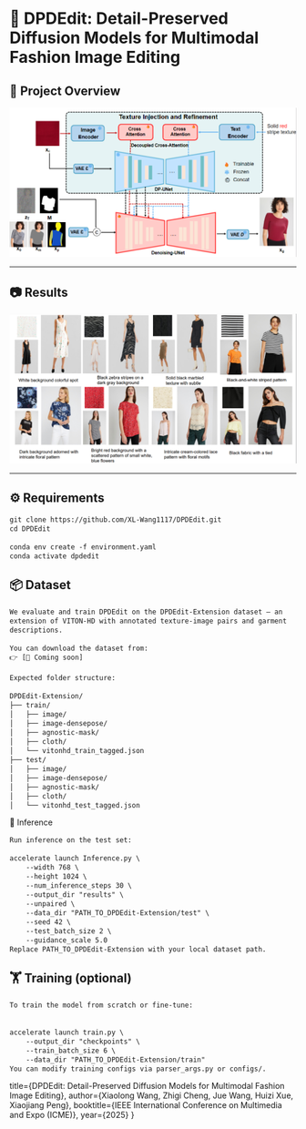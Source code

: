 # 🎉 DPDEdit: Detail-Preserved Diffusion Models for Multimodal Fashion Image Editing

## 📌 Project Overview

![workflow](assets/workflow.png)

---

## 📷 Results

![effect](assets/effect.png)

---


## ⚙️ Requirements

```
git clone https://github.com/XL-Wang1117/DPDEdit.git
cd DPDEdit

conda env create -f environment.yaml
conda activate dpdedit
```

## 📦 Dataset
```
We evaluate and train DPDEdit on the DPDEdit-Extension dataset — an extension of VITON-HD with annotated texture-image pairs and garment descriptions.

You can download the dataset from:
👉 [🔗 Coming soon]

Expected folder structure:

DPDEdit-Extension/
├── train/
│   ├── image/
│   ├── image-densepose/
│   ├── agnostic-mask/
│   ├── cloth/
│   └── vitonhd_train_tagged.json
├── test/
│   ├── image/
│   ├── image-densepose/
│   ├── agnostic-mask/
│   ├── cloth/
│   └── vitonhd_test_tagged.json
```
🔮 Inference
```
Run inference on the test set:

accelerate launch Inference.py \
    --width 768 \
    --height 1024 \
    --num_inference_steps 30 \
    --output_dir "results" \
    --unpaired \
    --data_dir "PATH_TO_DPDEdit-Extension/test" \
    --seed 42 \
    --test_batch_size 2 \
    --guidance_scale 5.0
Replace PATH_TO_DPDEdit-Extension with your local dataset path.
```
## 🏋️ Training (optional)
```
To train the model from scratch or fine-tune:


accelerate launch train.py \
    --output_dir "checkpoints" \
    --train_batch_size 6 \
    --data_dir "PATH_TO_DPDEdit-Extension/train"
You can modify training configs via parser_args.py or configs/.
```


  title={DPDEdit: Detail-Preserved Diffusion Models for Multimodal Fashion Image Editing},
  author={Xiaolong Wang, Zhigi Cheng, Jue Wang, Huizi Xue, Xiaojiang Peng},
  booktitle={IEEE International Conference on Multimedia and Expo (ICME)},
  year={2025}
}
